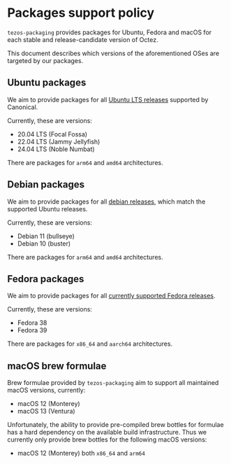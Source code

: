 <!--
   - SPDX-FileCopyrightText: 2022 Oxhead Alpha
   - SPDX-License-Identifier: LicenseRef-MIT-OA
   -->
# Packages support policy

`tezos-packaging` provides packages for Ubuntu, Fedora and macOS for each stable and release-candidate
version of Octez.

This document describes which versions of the aforementioned OSes are targeted
by our packages.

## Ubuntu packages

We aim to provide packages for all [Ubuntu LTS releases](https://wiki.ubuntu.com/Releases)
supported by Canonical.

Currently, these are versions:
* 20.04 LTS (Focal Fossa)
* 22.04 LTS (Jammy Jellyfish)
* 24.04 LTS (Noble Numbat)

There are packages for `arm64` and `amd64` architectures.

## Debian packages

We aim to provide packages for all [debian releases](https://www.debian.org/releases/),
which match the supported Ubuntu releases.

Currently, these are versions:
* Debian 11 (bullseye)
* Debian 10 (buster)

There are packages for `arm64` and `amd64` architectures.

## Fedora packages

We aim to provide packages for all [currently supported Fedora releases](https://docs.fedoraproject.org/en-US/releases/).

Currently, these are versions:
* Fedora 38
* Fedora 39

There are packages for `x86_64` and `aarch64` architectures.

## macOS brew formulae

Brew formulae provided by `tezos-packaging` aim to support all maintained macOS versions, currently:
* macOS 12 (Monterey)
* macOS 13 (Ventura)

Unfortunately, the ability to provide pre-compiled brew bottles for formulae has
a hard dependency on the available build infrastructure.
Thus we currently only provide brew bottles for the following macOS versions:
* macOS 12 (Monterey) both `x86_64` and `arm64`
